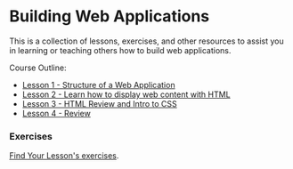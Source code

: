 # Building Web Applications
This is a collection of lessons, exercises, and other resources to assist you in learning or teaching others how to build web applications.

Course Outline:
- [Lesson 1 - Structure of a Web Application](/Lessons/lesson1.md)
- [Lesson 2 - Learn how to display web content with HTML](/Lessons/lesson2.md)
- [Lesson 3 - HTML Review and Intro to CSS](/Lessons/lesson3.md)
- [Lesson 4 - Review](/Lessons/lesson4.md)

### Exercises
[Find Your Lesson's exercises](./Exercises).
